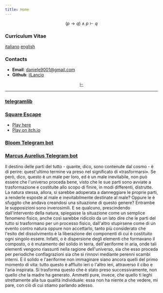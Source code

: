 ```yaml
---
title: Home
---
```

$$
(p \rightarrow q) \land p \vdash q
$$

### Curriculum Vitae

[italiano](cv_ita.pdf) [english](cv_eng.pdf)

### Contacts

- **Email**: <daniele9001@gmail.com>
- **Github**: [ilLancio](https://github.com/ilLancio)

<div align="center">

[$\vdash$](Logica-Matematica.pdf)

</div>

---

### [telegramlib](https://pypi.org/project/telegramlib/)

### [Square Escape](https://logos-psychagogia.itch.io/square-escape)

- <a href="square-escape" target="_blank">Play here</a>
- [Play on itch.io](https://logos-psychagogia.itch.io/square-escape)

### [Bloom Telegram bot](https://t.me/BLOOM_chatbot)

### [Marcus Aurelius Telegram bot](https://t.me/M_Aurelius_bot)

Il destino delle parti del tutto - quante, dico, sono contenute dal cosmo - è di perire: quest'ultimo termine va preso nel significato di «trasformarsi». Se però, dico, questo è un male per loro, ed è un male inevitabile, non può essere che l'universo proceda bene, visto che le sue parti sono avviate a trasformazione e costituite allo scopo di finire, in modi differenti, distrutte. La natura stessa, allora, si sarebbe adoperata a danneggiare le proprie parti, a renderle esposte al male e inevitabilmente destinate al male? Oppure le è sfuggito che andava creandosi una situazione di questo genere? Entrambe le supposizioni sono inverosimili. E se qualcuno, prescindendo dall'intervento della natura, spiegasse la situazione come un semplice fenomeno fisico, anche così sarebbe ridicolo da un lato dire che le parti del tutto si trasformano per un processo fisico, dall'altro stupirsene come di un evento contro natura oppure non accettarlo, tanto più considerato che l'esito del dissolvimento è la liberazione dei componenti di cui è costituito ogni singolo essere. Infatti, o è dispersione degli elementi che formavano il composto, o è mutamento del solido in terra, dell'aeriforme in aria, onde tali elementi vengono riassunti nella ragione dell'universo, sia che esso proceda per periodiche conflagrazioni sia che si rinnovi mediante perenni scambi interni. E il solido e l'aeriforme non immaginare siano ancora quelli del primo momento di vita: tutto questo è affluito ieri o l'altro ieri, attraverso il cibo e l'aria inspirata. Si trasforma questo che è stato preso successivamente, non quello che la madre ha generato. Ammetti pure, invece, che quello ti leghi strettamente alla tua qualità individuale: essa non ha niente a che vedere, mi pare, con ciò di cui stiamo parlando adesso.

